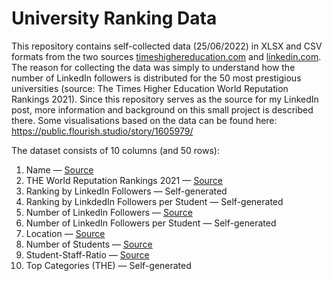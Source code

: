 # University Ranking Data

This repository contains self-collected data (25/06/2022) in XLSX and CSV formats from the two sources [timeshighereducation.com](https://www.timeshighereducation.com/world-university-rankings/2021/reputation-ranking#!/page/0/length/50/sort_by/rank/sort_order/asc/cols/stats) and [linkedin.com](https://www.linkedin.com/). The reason for collecting the data was simply to understand how the number of LinkedIn followers is distributed for the 50 most prestigious universities (source: The Times Higher Education World Reputation Rankings 2021). Since this repository serves as the source for my LinkedIn post, more information and background on this small project is described there. Some visualisations based on the data can be found here: https://public.flourish.studio/story/1605979/

The dataset consists of 10 columns (and 50 rows):

1. Name — [Source](https://www.timeshighereducation.com/world-university-rankings/2021/reputation-ranking#!/page/0/length/50/sort_by/rank/sort_order/asc/cols/stats)
2. THE World Reputation Rankings 2021 — [Source](https://www.timeshighereducation.com/world-university-rankings/2021/reputation-ranking#!/page/0/length/50/sort_by/rank/sort_order/asc/cols/stats)
3. Ranking by LinkedIn Followers — Self-generated
4. Ranking by LinkdedIn Followers per Student — Self-generated
5. Number of LinkedIn Followers — [Source](https://www.linkedin.com)
6. Number of LinkedIn Followers per Student — Self-generated
7. Location — [Source](https://www.timeshighereducation.com/world-university-rankings/2021/reputation-ranking#!/page/0/length/50/sort_by/rank/sort_order/asc/cols/stats)
8. Number of Students — [Source](https://www.timeshighereducation.com/world-university-rankings/2021/reputation-ranking#!/page/0/length/50/sort_by/rank/sort_order/asc/cols/stats)
9. Student-Staff-Ratio — [Source](https://www.timeshighereducation.com/world-university-rankings/2021/reputation-ranking#!/page/0/length/50/sort_by/rank/sort_order/asc/cols/stats)
10. Top Categories (THE) — Self-generated
